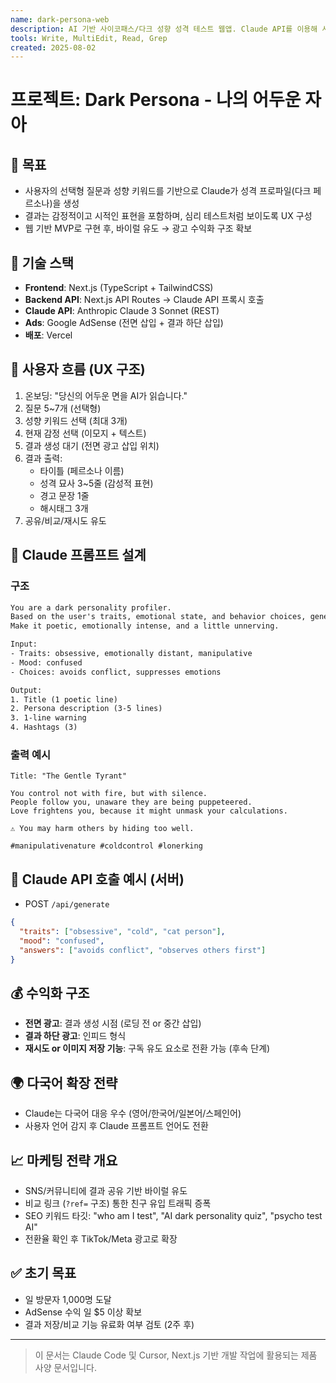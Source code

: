 ```yaml
---
name: dark-persona-web
description: AI 기반 사이코패스/다크 성향 성격 테스트 웹앱. Claude API를 이용해 사용자 입력을 분석하고, 시적이고 날카로운 페르소나 결과를 생성한다. 웹으로 구현하여 바이럴 중심 마케팅과 광고 수익화를 동시에 추구한다.
tools: Write, MultiEdit, Read, Grep
created: 2025-08-02
---
```


# 프로젝트: Dark Persona - 나의 어두운 자아

## 🎯 목표
- 사용자의 선택형 질문과 성향 키워드를 기반으로 Claude가 성격 프로파일(다크 페르소나)을 생성
- 결과는 감정적이고 시적인 표현을 포함하며, 심리 테스트처럼 보이도록 UX 구성
- 웹 기반 MVP로 구현 후, 바이럴 유도 → 광고 수익화 구조 확보

## 🧱 기술 스택
- **Frontend**: Next.js (TypeScript + TailwindCSS)
- **Backend API**: Next.js API Routes → Claude API 프록시 호출
- **Claude API**: Anthropic Claude 3 Sonnet (REST)
- **Ads**: Google AdSense (전면 삽입 + 결과 하단 삽입)
- **배포**: Vercel

## 🧩 사용자 흐름 (UX 구조)

1. 온보딩: "당신의 어두운 면을 AI가 읽습니다."
2. 질문 5~7개 (선택형)
3. 성향 키워드 선택 (최대 3개)
4. 현재 감정 선택 (이모지 + 텍스트)
5. 결과 생성 대기 (전면 광고 삽입 위치)
6. 결과 출력:
   - 타이틀 (페르소나 이름)
   - 성격 묘사 3~5줄 (감성적 표현)
   - 경고 문장 1줄
   - 해시태그 3개
7. 공유/비교/재시도 유도

## 🤖 Claude 프롬프트 설계

### 구조
```txt
You are a dark personality profiler.
Based on the user's traits, emotional state, and behavior choices, generate a unique persona description.
Make it poetic, emotionally intense, and a little unnerving.

Input:
- Traits: obsessive, emotionally distant, manipulative
- Mood: confused
- Choices: avoids conflict, suppresses emotions

Output:
1. Title (1 poetic line)
2. Persona description (3-5 lines)
3. 1-line warning
4. Hashtags (3)
```

### 출력 예시
```
Title: "The Gentle Tyrant"

You control not with fire, but with silence. 
People follow you, unaware they are being puppeteered. 
Love frightens you, because it might unmask your calculations.

⚠️ You may harm others by hiding too well.

#manipulativenature #coldcontrol #lonerking
```

## 🔐 Claude API 호출 예시 (서버)
- POST `/api/generate`
```json
{
  "traits": ["obsessive", "cold", "cat person"],
  "mood": "confused",
  "answers": ["avoids conflict", "observes others first"]
}
```

## 💰 수익화 구조
- **전면 광고**: 결과 생성 시점 (로딩 전 or 중간 삽입)
- **결과 하단 광고**: 인피드 형식
- **재시도 or 이미지 저장 기능**: 구독 유도 요소로 전환 가능 (후속 단계)

## 🌍 다국어 확장 전략
- Claude는 다국어 대응 우수 (영어/한국어/일본어/스페인어)
- 사용자 언어 감지 후 Claude 프롬프트 언어도 전환

## 📈 마케팅 전략 개요
- SNS/커뮤니티에 결과 공유 기반 바이럴 유도
- 비교 링크 (`?ref=` 구조) 통한 친구 유입 트래픽 증폭
- SEO 키워드 타깃: "who am I test", "AI dark personality quiz", "psycho test AI"
- 전환율 확인 후 TikTok/Meta 광고로 확장

## ✅ 초기 목표
- 일 방문자 1,000명 도달
- AdSense 수익 일 $5 이상 확보
- 결과 저장/비교 기능 유료화 여부 검토 (2주 후)

---

> 이 문서는 Claude Code 및 Cursor, Next.js 기반 개발 작업에 활용되는 제품 사양 문서입니다.
